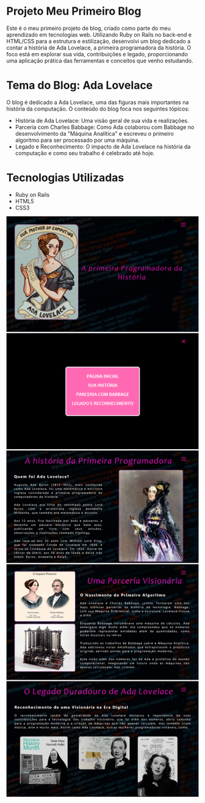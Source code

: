 # Projeto Meu Primeiro Blog

Este é o meu primeiro projeto de blog, criado como parte do meu aprendizado em tecnologias web. Utilizando Ruby on Rails no back-end e HTML/CSS para a estrutura e estilização, desenvolvi um blog dedicado a contar a história de Ada Lovelace, a primeira programadora da história. O foco está em explorar sua vida, contribuições e legado, proporcionando uma aplicação prática das ferramentas e conceitos que venho estudando.

# Tema do Blog: Ada Lovelace
O blog é dedicado a Ada Lovelace, uma das figuras mais importantes na história da computação. O conteúdo do blog foca nos seguintes tópicos:

* História de Ada Lovelace: Uma visão geral de sua vida e realizações.
* Parceria com Charles Babbage: Como Ada colaborou com Babbage no desenvolvimento da "Máquina Analítica" e escreveu o primeiro algoritmo para ser processado por uma máquina.
* Legado e Reconhecimento: O impacto de Ada Lovelace na história da computação e como seu trabalho é celebrado até hoje.

# Tecnologias Utilizadas

* Ruby on Rails
* HTML5
* CSS3

![Capa do Projeto](app/assets/images/Projeto_Blog/capa.png)
![Menu do Projeto](app/assets/images/Projeto_Blog/menu.png)
![Sua Historia](app/assets/images/Projeto_Blog/historia.png)
![Parceria](app/assets/images/Projeto_Blog/parceria.png)
![Legado](app/assets/images/Projeto_Blog/legado.png)
